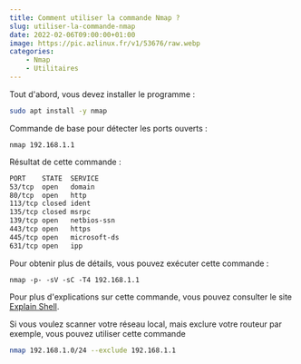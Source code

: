 ```yaml
---
title: Comment utiliser la commande Nmap ?
slug: utiliser-la-commande-nmap
date: 2022-02-06T09:00:00+01:00
image: https://pic.azlinux.fr/v1/53676/raw.webp
categories:
    - Nmap
    - Utilitaires
--- 
```


Tout d'abord, vous devez installer le programme :

```bash
sudo apt install -y nmap
```

Commande de base pour détecter les ports ouverts :

```
nmap 192.168.1.1
```

Résultat de cette commande :

```txt
PORT    STATE  SERVICE
53/tcp  open   domain
80/tcp  open   http
113/tcp closed ident
135/tcp closed msrpc
139/tcp open   netbios-ssn
443/tcp open   https
445/tcp open   microsoft-ds
631/tcp open   ipp
```

Pour obtenir plus de détails, vous pouvez exécuter cette commande :

```
nmap -p- -sV -sC -T4 192.168.1.1
```

Pour plus d'explications sur cette commande, vous pouvez consulter le site [Explain Shell](https://explainshell.com/explain?cmd=nmap+-p-+-sV+-sC+-T4+192.168.1.1).

Si vous voulez scanner votre réseau local, mais exclure votre routeur par exemple, vous pouvez utiliser cette commande

```bash
nmap 192.168.1.0/24 --exclude 192.168.1.1
```
